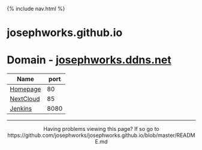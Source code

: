 {% include nav.html %}
# josephworks.github.io

# Domain - [josephworks.ddns.net](http://josephworks.ddns.net)

| Name  | port |
|---------|------|
| [Homepage](http://josephworks.ddns.net:80)   | 80 |
| [NextCloud](http://josephworks.ddns.net:8081)   | 85 |
| [Jenkins](http://josephworks.ddns.net:8080) | 8080 |

------
<p align="center">Having problems viewing this page? If so go to https://github.com/josephworks/josephworks.github.io/blob/master/README.md </p>
